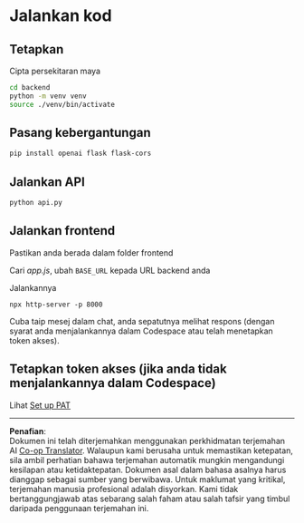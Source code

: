 <!--
CO_OP_TRANSLATOR_METADATA:
{
  "original_hash": "a7b7f54b13f9e6683a844d173ffdd766",
  "translation_date": "2025-08-29T09:49:22+00:00",
  "source_file": "9-chat-project/solution/README.md",
  "language_code": "ms"
}
-->
# Jalankan kod

## Tetapkan

Cipta persekitaran maya

```sh
cd backend
python -m venv venv
source ./venv/bin/activate
```

## Pasang kebergantungan

```sh
pip install openai flask flask-cors 
```

## Jalankan API

```sh
python api.py
```

## Jalankan frontend

Pastikan anda berada dalam folder frontend

Cari *app.js*, ubah `BASE_URL` kepada URL backend anda

Jalankannya

```
npx http-server -p 8000
```

Cuba taip mesej dalam chat, anda sepatutnya melihat respons (dengan syarat anda menjalankannya dalam Codespace atau telah menetapkan token akses).

## Tetapkan token akses (jika anda tidak menjalankannya dalam Codespace)

Lihat [Set up PAT](https://docs.github.com/en/authentication/keeping-your-account-and-data-secure/managing-your-personal-access-tokens)

---

**Penafian**:  
Dokumen ini telah diterjemahkan menggunakan perkhidmatan terjemahan AI [Co-op Translator](https://github.com/Azure/co-op-translator). Walaupun kami berusaha untuk memastikan ketepatan, sila ambil perhatian bahawa terjemahan automatik mungkin mengandungi kesilapan atau ketidaktepatan. Dokumen asal dalam bahasa asalnya harus dianggap sebagai sumber yang berwibawa. Untuk maklumat yang kritikal, terjemahan manusia profesional adalah disyorkan. Kami tidak bertanggungjawab atas sebarang salah faham atau salah tafsir yang timbul daripada penggunaan terjemahan ini.